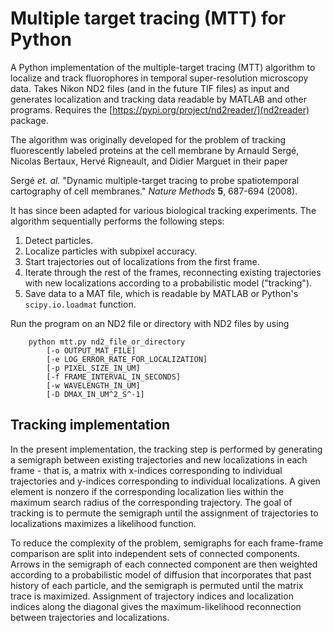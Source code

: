 # Multiple target tracing (MTT) for Python

A Python implementation of the multiple-target tracing (MTT) algorithm to localize and track fluorophores in temporal super-resolution microscopy data. Takes Nikon ND2 files (and in the future TIF files) as input and generates localization and tracking data readable by MATLAB and other programs. Requires the [https://pypi.org/project/nd2reader/](nd2reader) package.

The algorithm was originally developed for the problem of tracking fluorescently labeled proteins at the cell membrane by Arnauld Sergé, Nicolas Bertaux, Hervé Rigneault, and Didier Marguet in their paper

Sergé *et. al.* "Dynamic multiple-target tracing to probe spatiotemporal cartography of cell membranes." *Nature Methods* **5**, 687-694 (2008).

It has since been adapted for various biological tracking experiments. The algorithm sequentially performs the following steps:
1. Detect particles.
2. Localize particles with subpixel accuracy.
3. Start trajectories out of localizations from the first frame.
4. Iterate through the rest of the frames, reconnecting existing trajectories with new localizations according to a probabilistic model ("tracking").
5. Save data to a MAT file, which is readable by MATLAB or Python's ```scipy.io.loadmat``` function.

Run the program on an ND2 file or directory with ND2 files by using
```
	python mtt.py nd2_file_or_directory
		[-o OUTPUT_MAT_FILE]
		[-e LOG_ERROR_RATE_FOR_LOCALIZATION]
		[-p PIXEL_SIZE_IN_UM]
		[-f FRAME_INTERVAL_IN_SECONDS]
		[-w WAVELENGTH_IN_UM]
		[-D DMAX_IN_UM^2_S^-1]
```

## Tracking implementation 

In the present implementation, the tracking step is performed by generating a semigraph between existing trajectories and new localizations in each frame - that is, a matrix with x-indices corresponding to individual trajectories and y-indices corresponding to individual localizations. A given element is nonzero if the corresponding localization lies within the maximum search radius of the corresponding trajectory. The goal of tracking is to permute the semigraph until the assignment of trajectories to localizations maximizes a likelihood function.

To reduce the complexity of the problem, semigraphs for each frame-frame comparison are split into independent sets of connected components. Arrows in the semigraph of each connected component are then weighted according to a probabilistic model of diffusion that incorporates that past history of each particle, and the semigraph is permuted until the matrix trace is maximized. Assignment of trajectory indices and localization indices along the diagonal gives the maximum-likelihood reconnection between trajectories and localizations.
